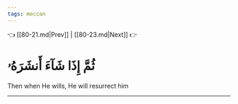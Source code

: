 ```yaml
---
tags: meccan
---
```


👈 [[80-21.md|Prev]] | [[80-23.md|Next]] 👉

# ثُمَّ إِذَا شَآءَ أَنشَرَهُۥ

Then when He wills, He will resurrect him

---

